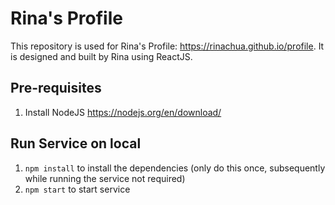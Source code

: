# Rina's Profile
This repository is used for Rina's Profile: https://rinachua.github.io/profile.
It is designed and built by Rina using ReactJS.

## Pre-requisites
1. Install NodeJS https://nodejs.org/en/download/

## Run Service on local
1. `npm install` to install the dependencies (only do this once, subsequently while running the service not required)
2. `npm start` to start service
